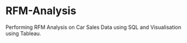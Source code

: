 # RFM-Analysis
Performing RFM Analysis on Car Sales Data using SQL and Visualisation using Tableau. 
